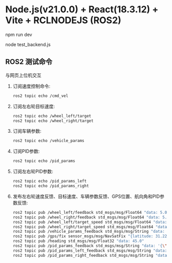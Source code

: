 # Node.js(v21.0.0) + React(18.3.12) + Vite + RCLNODEJS (ROS2)

npm run dev

node test_backend.js

## ROS2 测试命令

与网页上位机交互 

1. 订阅速度控制命令:
   ```bash
   ros2 topic echo /cmd_vel
   ```


2. 订阅左右轮目标速度:
   ```bash
   ros2 topic echo /wheel_left/target
   ros2 topic echo /wheel_right/target
   ```


3. 订阅车辆参数:
   ```bash
   ros2 topic echo /vehicle_params
   ```
 

4. 订阅PID参数:
   ```bash
   ros2 topic echo /pid_params
   ```


5. 订阅左右轮PID参数:
   ```bash
   ros2 topic echo /pid_params_left
   ros2 topic echo /pid_params_right
   ```


6. 发布左右轮速度反馈、目标速度、车辆参数反馈、GPS位置、航向角和PID参数反馈:
   ```bash
   ros2 topic pub /wheel_left/feedback std_msgs/msg/Float64 "data: 5.0"
   ros2 topic pub /wheel_right/feedback std_msgs/msg/Float64 "data: 5.0"
   ros2 topic pub /wheel_left/target_speed std_msgs/msg/Float64 "data: 10.0"
   ros2 topic pub /wheel_right/target_speed std_msgs/msg/Float64 "data: 10.0"
   ros2 topic pub /vehicle_params_feedback std_msgs/msg/String "data: '{\"wheelRadius\": 0.1, \"vehicleWidth\": 0.5, \"vehicleLength\": 0.8}'"
   ros2 topic pub /gps/fix sensor_msgs/msg/NavSatFix "{latitude: 31.2260, longitude: 121.4753, altitude: 10.0}"
   ros2 topic pub /heading std_msgs/msg/Float32 "data: 45.0"
   ros2 topic pub /pid_params_feedback std_msgs/msg/String "data: '{\"p\": 1.0, \"i\": 0.1, \"d\": 0.01}'"
   ros2 topic pub /pid_params_left_feedback std_msgs/msg/String "data: '{\"p\": 1.0, \"i\": 0.1, \"d\": 0.01}'"
   ros2 topic pub /pid_params_right_feedback std_msgs/msg/String "data: '{\"p\": 1.0, \"i\": 0.1, \"d\": 0.01}'"
   ```
